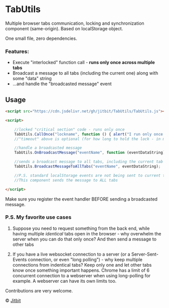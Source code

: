 # TabUtils
Multiple browser tabs communication, locking and synchronization component (same-origin). Based on localStorage object.

One small file, zero dependencies.

### Features:

* Execute "interlocked" function call - **runs only once across multiple tabs**
* Broadcast a message to all tabs (including the current one) along with some "data" string
* ...and handle the "broadcasted message" event

## Usage 

```html
<script src="https://cdn.jsdelivr.net/gh/jitbit/TabUtils/TabUtils.js"></script>

<script>

    //locked "critical section" code - runs only once
    TabUtils.CallOnce("lockname", function () { alert("I run only once in multiple tabs"); }, timeout);
    //"timeout" above is optional (for how long to hold the lock - in milliseconds)

    //handle a broadcasted message
    TabUtils.OnBroadcastMessage("eventName", function (eventDataString) { DoSomething(); });

    //sends a broadcast message to all tabs, including the current tab too!
    TabUtils.BroadcastMessageToAllTabs("eventName", eventDataString);

    //P.S. standard localStorage events are not being sent to current tab, only OTHER tabs.
    //This component sends the message to ALL tabs

</script>
```

Make sure you register the event handler BEFORE sending a broadcasted message.

### P.S. My favorite use cases

1. Suppose you need to request something from the back end, while having multiple *identical* tabs open in the browser - why overwhelm the server when you can do that only once? And then send a message to other tabs

2. If you have a live websocket connection to a server (or a Server-Sent-Events connection, or even "long polling") - why keep multiple connections from indentical tabs? Keep only one and let other tabs know once something important happens. Chrome has a limit of 6 concurrent connection to a webserver when using long-polling for example. A webserver can have its own limits too.

Contributions are very welcome.

&copy; [Jitbit](https://jitbit.github.com/)

